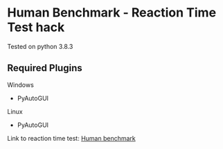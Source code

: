 # Human Benchmark - Reaction Time Test hack
Tested on python 3.8.3

## Required Plugins
Windows
* PyAutoGUI

Linux
* PyAutoGUI

Link to reaction time test: [Human benchmark](https://www.humanbenchmark.com/tests/reactiontime)
